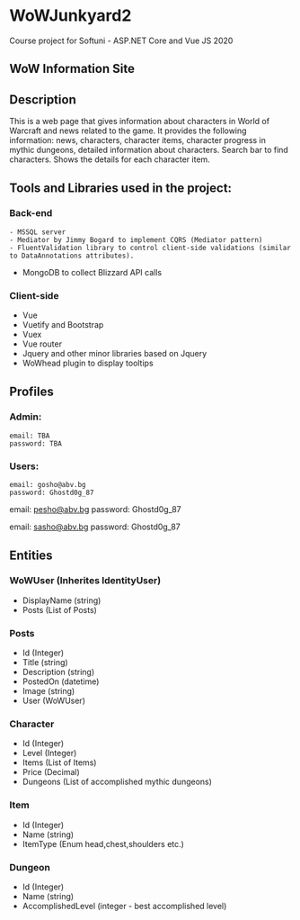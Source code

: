 # WoWJunkyard2
Course project for Softuni - ASP.NET Core and Vue JS 2020

## WoW Information Site

## Description

This is a web page that gives information about characters in World of Warcraft and news related to the game.
It provides the following  information: news, characters, character items, character progress in mythic dungeons,
detailed information about characters. 
Search bar to find characters.
Shows the details for each character item.


## Tools and Libraries used in the project:
  ### Back-end
	- MSSQL server
	- Mediator by Jimmy Bogard to implement CQRS (Mediator pattern)
	- FluentValidation library to control client-side validations (similar to DataAnnotations attributes).
  - MongoDB to collect Blizzard API calls

  ### Client-side
  - Vue
  - Vuetify and Bootstrap
  - Vuex
  - Vue router
  - Jquery and other minor libraries based on Jquery
  - WoWhead plugin to display tooltips

## Profiles

### Admin:
	email: TBA
	password: TBA

### Users:
	email: gosho@abv.bg
	password: Ghostd0g_87

  email: pesho@abv.bg
	password: Ghostd0g_87

  email: sasho@abv.bg
	password: Ghostd0g_87

## Entities

### WoWUser (Inherites IdentityUser)
  - DisplayName (string)
  - Posts (List of Posts)

### Posts
  - Id (Integer)
  - Title (string)
  - Description (string)
  - PostedOn (datetime)
  - Image (string)
  - User (WoWUser)

### Character
  - Id (Integer)
  - Level (Integer)
  - Items (List of Items)
  - Price (Decimal)
  - Dungeons (List of accomplished mythic dungeons)
  
### Item
  - Id (Integer)
  - Name (string)
  - ItemType (Enum head,chest,shoulders etc.) 
  
### Dungeon
  - Id (Integer)
  - Name (string)
  - AccomplishedLevel (integer - best accomplished level)


